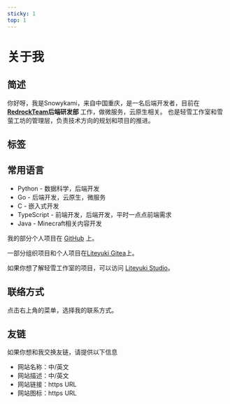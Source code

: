 ```yaml
---
sticky: 1
top: 1
---
```


# 关于我

## 简述
你好呀，我是Snowykami，来自中国重庆，是一名后端开发者，目前在 **[RedrockTeam](https://redrock.team)后端研发部** 工作，做微服务，云原生相关。
也是轻雪工作室和雪萤工坊的管理层，负责技术方向的规划和项目的推进。

## 标签
<TagsBar />

## 常用语言
- Python - 数据科学，后端开发
- Go - 后端开发，云原生，微服务
- C - 嵌入式开发
- TypeScript - 前端开发，后端开发，平时一点点前端需求
- Java - Minecraft相关内容开发

我的部分个人项目在 [GitHub](https://github.com/snowykami/) 上。

一部分组织项目和个人项目在[Liteyuki Gitea](https://git.liteyuki.icu/snowykami)上。

如果你想了解轻雪工作室的项目，可以访问 [Liteyuki Studio](https://liteyuki.icu)。

## 联络方式
点击右上角的菜单，选择我的联系方式。

## 友链
如果你想和我交换友链，请提供以下信息
- 网站名称：中/英文
- 网站描述：中/英文
- 网站链接：https URL
- 网站图标：https URL

<script setup lang="ts">
import TagsBar from '../.vitepress/comps/TagsBar.vue'
</script>